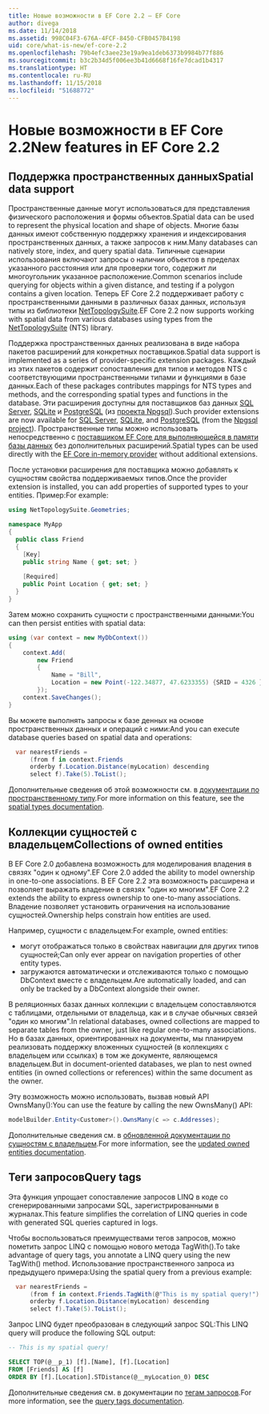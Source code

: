 ```yaml
---
title: Новые возможности в EF Core 2.2 — EF Core
author: divega
ms.date: 11/14/2018
ms.assetid: 998C04F3-676A-4FCF-8450-CFB0457B4198
uid: core/what-is-new/ef-core-2.2
ms.openlocfilehash: 79b4efc3aee23e19a9ea1deb6373b9984b77f886
ms.sourcegitcommit: b3c2b34d5f006ee3b41d6668f16fe7dcad1b4317
ms.translationtype: HT
ms.contentlocale: ru-RU
ms.lasthandoff: 11/15/2018
ms.locfileid: "51688772"
---
```

# <a name="new-features-in-ef-core-22"></a><span data-ttu-id="d458f-102">Новые возможности в EF Core 2.2</span><span class="sxs-lookup"><span data-stu-id="d458f-102">New features in EF Core 2.2</span></span>

## <a name="spatial-data-support"></a><span data-ttu-id="d458f-103">Поддержка пространственных данных</span><span class="sxs-lookup"><span data-stu-id="d458f-103">Spatial data support</span></span>

<span data-ttu-id="d458f-104">Пространственные данные могут использоваться для представления физического расположения и формы объектов.</span><span class="sxs-lookup"><span data-stu-id="d458f-104">Spatial data can be used to represent the physical location and shape of objects.</span></span>
<span data-ttu-id="d458f-105">Многие базы данных имеют собственную поддержку хранения и индексирования пространственных данных, а также запросов к ним.</span><span class="sxs-lookup"><span data-stu-id="d458f-105">Many databases can natively store, index, and query spatial data.</span></span> <span data-ttu-id="d458f-106">Типичные сценарии использования включают запросы о наличии объектов в пределах указанного расстояния или для проверки того, содержит ли многоугольник указанное расположение.</span><span class="sxs-lookup"><span data-stu-id="d458f-106">Common scenarios include querying for objects within a given distance, and testing if a polygon contains a given location.</span></span>
<span data-ttu-id="d458f-107">Теперь EF Core 2.2 поддерживает работу с пространственными данными в различных базах данных, используя типы из библиотеки [NetTopologySuite](https://github.com/NetTopologySuite/NetTopologySuite).</span><span class="sxs-lookup"><span data-stu-id="d458f-107">EF Core 2.2 now supports working with spatial data from various databases using types from the [NetTopologySuite](https://github.com/NetTopologySuite/NetTopologySuite) (NTS) library.</span></span>

<span data-ttu-id="d458f-108">Поддержка пространственных данных реализована в виде набора пакетов расширений для конкретных поставщиков.</span><span class="sxs-lookup"><span data-stu-id="d458f-108">Spatial data support is implemented as a series of provider-specific extension packages.</span></span>
<span data-ttu-id="d458f-109">Каждый из этих пакетов содержит сопоставления для типов и методов NTS с соответствующими пространственными типами и функциями в базе данных.</span><span class="sxs-lookup"><span data-stu-id="d458f-109">Each of these packages contributes mappings for NTS types and methods, and the corresponding spatial types and functions in the database.</span></span>
<span data-ttu-id="d458f-110">Эти расширения доступны для поставщиков баз данных [SQL Server](https://www.nuget.org/packages/Microsoft.EntityFrameworkCore.SqlServer.NetTopologySuite/), [SQLite](https://www.nuget.org/packages/Microsoft.EntityFrameworkCore.Sqlite.NetTopologySuite/) и [PostgreSQL](https://www.nuget.org/packages/Npgsql.EntityFrameworkCore.PostgreSQL.NetTopologySuite/) (из [проекта Npgsql](http://www.npgsql.org/)).</span><span class="sxs-lookup"><span data-stu-id="d458f-110">Such provider extensions are now available for [SQL Server](https://www.nuget.org/packages/Microsoft.EntityFrameworkCore.SqlServer.NetTopologySuite/), [SQLite](https://www.nuget.org/packages/Microsoft.EntityFrameworkCore.Sqlite.NetTopologySuite/), and [PostgreSQL](https://www.nuget.org/packages/Npgsql.EntityFrameworkCore.PostgreSQL.NetTopologySuite/) (from the [Npgsql project](http://www.npgsql.org/)).</span></span>
<span data-ttu-id="d458f-111">Пространственные типы можно использовать непосредственно с [поставщиком EF Core для выполняющейся в памяти базы данных](https://docs.microsoft.com/en-us/ef/core/providers/in-memory/) без дополнительных расширений.</span><span class="sxs-lookup"><span data-stu-id="d458f-111">Spatial types can be used directly with the [EF Core in-memory provider](https://docs.microsoft.com/en-us/ef/core/providers/in-memory/) without additional extensions.</span></span>

<span data-ttu-id="d458f-112">После установки расширения для поставщика можно добавлять к сущностям свойства поддерживаемых типов.</span><span class="sxs-lookup"><span data-stu-id="d458f-112">Once the provider extension is installed, you can add properties of supported types to your entities.</span></span> <span data-ttu-id="d458f-113">Пример:</span><span class="sxs-lookup"><span data-stu-id="d458f-113">For example:</span></span>

``` csharp
using NetTopologySuite.Geometries;

namespace MyApp
{
  public class Friend
  {
    [Key]
    public string Name { get; set; }
  
    [Required]
    public Point Location { get; set; }
  }
}
``` 

<span data-ttu-id="d458f-114">Затем можно сохранить сущности с пространственными данными:</span><span class="sxs-lookup"><span data-stu-id="d458f-114">You can then persist entities with spatial data:</span></span>

``` csharp
using (var context = new MyDbContext())
{
    context.Add(
        new Friend
        {
            Name = "Bill",
            Location = new Point(-122.34877, 47.6233355) {SRID = 4326 }
        });
    context.SaveChanges();
}
```
<span data-ttu-id="d458f-115">Вы можете выполнять запросы к базе денных на основе пространственных данных и операций с ними:</span><span class="sxs-lookup"><span data-stu-id="d458f-115">And you can execute database queries based on spatial data and operations:</span></span>

``` csharp
  var nearestFriends =
      (from f in context.Friends
      orderby f.Location.Distance(myLocation) descending
      select f).Take(5).ToList();
```

<span data-ttu-id="d458f-116">Дополнительные сведения об этой возможности см. в [документации по пространственному типу](xref:core/modeling/spatial).</span><span class="sxs-lookup"><span data-stu-id="d458f-116">For more information on this feature, see the [spatial types documentation](xref:core/modeling/spatial).</span></span> 

## <a name="collections-of-owned-entities"></a><span data-ttu-id="d458f-117">Коллекции сущностей с владельцем</span><span class="sxs-lookup"><span data-stu-id="d458f-117">Collections of owned entities</span></span>

<span data-ttu-id="d458f-118">В EF Core 2.0 добавлена возможность для моделирования владения в связях "один к одному".</span><span class="sxs-lookup"><span data-stu-id="d458f-118">EF Core 2.0 added the ability to model ownership in one-to-one associations.</span></span>
<span data-ttu-id="d458f-119">В EF Core 2.2 эта возможность расширена и позволяет выражать владение в связях "один ко многим".</span><span class="sxs-lookup"><span data-stu-id="d458f-119">EF Core 2.2 extends the ability to express ownership to one-to-many associations.</span></span>
<span data-ttu-id="d458f-120">Владение позволяет установить ограничения на использование сущностей.</span><span class="sxs-lookup"><span data-stu-id="d458f-120">Ownership helps constrain how entities are used.</span></span>

<span data-ttu-id="d458f-121">Например, сущности с владельцем:</span><span class="sxs-lookup"><span data-stu-id="d458f-121">For example, owned entities:</span></span>
- <span data-ttu-id="d458f-122">могут отображаться только в свойствах навигации для других типов сущностей;</span><span class="sxs-lookup"><span data-stu-id="d458f-122">Can only ever appear on navigation properties of other entity types.</span></span> 
- <span data-ttu-id="d458f-123">загружаются автоматически и отслеживаются только с помощью DbContext вместе с владельцем.</span><span class="sxs-lookup"><span data-stu-id="d458f-123">Are automatically loaded, and can only be tracked by a DbContext alongside their owner.</span></span>

<span data-ttu-id="d458f-124">В реляционных базах данных коллекции с владельцем сопоставляются с таблицами, отдельными от владельца, как и в случае обычных связей "один ко многим".</span><span class="sxs-lookup"><span data-stu-id="d458f-124">In relational databases, owned collections are mapped to separate tables from the owner, just like regular one-to-many associations.</span></span>
<span data-ttu-id="d458f-125">Но в базах данных, ориентированных на документы, мы планируем реализовать поддержку вложенных сущностей (в коллекциях с владельцем или ссылках) в том же документе, являющемся владельцем.</span><span class="sxs-lookup"><span data-stu-id="d458f-125">But in document-oriented databases, we plan to nest owned entities (in owned collections or references) within the same document as the owner.</span></span>

<span data-ttu-id="d458f-126">Эту возможность можно использовать, вызвав новый API OwnsMany():</span><span class="sxs-lookup"><span data-stu-id="d458f-126">You can use the feature by calling the new OwnsMany() API:</span></span>

``` csharp
modelBuilder.Entity<Customer>().OwnsMany(c => c.Addresses);
```

<span data-ttu-id="d458f-127">Дополнительные сведения см. в [обновленной документации по сущностям с владельцем](xref:core/modeling/owned-entities#collections-of-owned-types).</span><span class="sxs-lookup"><span data-stu-id="d458f-127">For more information, see the [updated owned entities documentation](xref:core/modeling/owned-entities#collections-of-owned-types).</span></span>

## <a name="query-tags"></a><span data-ttu-id="d458f-128">Теги запросов</span><span class="sxs-lookup"><span data-stu-id="d458f-128">Query tags</span></span>

<span data-ttu-id="d458f-129">Эта функция упрощает сопоставление запросов LINQ в коде со сгенерированными запросами SQL, зарегистрированными в журналах.</span><span class="sxs-lookup"><span data-stu-id="d458f-129">This feature simplifies the correlation of LINQ queries in code with generated SQL queries captured in logs.</span></span>

<span data-ttu-id="d458f-130">Чтобы воспользоваться преимуществами тегов запросов, можно пометить запрос LINQ с помощью нового метода TagWith().</span><span class="sxs-lookup"><span data-stu-id="d458f-130">To take advantage of query tags, you annotate a LINQ query using the new TagWith() method.</span></span>
<span data-ttu-id="d458f-131">Использование пространственного запроса из предыдущего примера:</span><span class="sxs-lookup"><span data-stu-id="d458f-131">Using the spatial query from a previous example:</span></span>

``` csharp
  var nearestFriends =
      (from f in context.Friends.TagWith(@"This is my spatial query!")
      orderby f.Location.Distance(myLocation) descending
      select f).Take(5).ToList();
```

<span data-ttu-id="d458f-132">Запрос LINQ будет преобразован в следующий запрос SQL:</span><span class="sxs-lookup"><span data-stu-id="d458f-132">This LINQ query will produce the following SQL output:</span></span>

``` sql
-- This is my spatial query!

SELECT TOP(@__p_1) [f].[Name], [f].[Location]
FROM [Friends] AS [f]
ORDER BY [f].[Location].STDistance(@__myLocation_0) DESC
```

<span data-ttu-id="d458f-133">Дополнительные сведения см. в документации по [тегам запросов](xref:core/querying/tags).</span><span class="sxs-lookup"><span data-stu-id="d458f-133">For more information, see the [query tags documentation](xref:core/querying/tags).</span></span> 